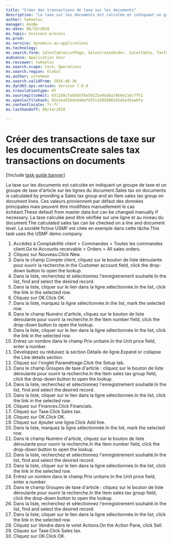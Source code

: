```yaml
--- 
title: "Créer des transactions de taxe sur les documents"
description: "La taxe sur les documents est calculée en indiquant un groupe de taxe et un groupe de taxe d'article sur les lignes du document."
author: twheeloc
manager: AnnBe
ms.date: 08/29/2018
ms.topic: business-process
ms.prod: 
ms.service: dynamics-ax-applications
ms.technology: 
ms.search.form: SalesTableListPage, SalesCreateOrder, SalesTable, TaxTmpWorkTrans
audience: Application User
ms.reviewer: twheeloc
ms.search.scope: Core, Operations
ms.search.region: Global
ms.author: vstehman
ms.search.validFrom: 2016-06-30
ms.dyn365.ops.version: Version 7.0.0
ms.translationtype: HT
ms.sourcegitcommit: 0312b8cfadd45f8e59225e9daba78b9e216cff51
ms.openlocfilehash: 02e3ea556da9abefd37ce585086241d1e45aa0fa
ms.contentlocale: fr-fr
ms.lasthandoff: 09/14/2018

---
```

# <a name="create-sales-tax-transactions-on-documents"></a><span data-ttu-id="99d08-103">Créer des transactions de taxe sur les documents</span><span class="sxs-lookup"><span data-stu-id="99d08-103">Create sales tax transactions on documents</span></span>

[!include [task guide banner](../../includes/task-guide-banner.md)]

<span data-ttu-id="99d08-104">La taxe sur les documents est calculée en indiquant un groupe de taxe et un groupe de taxe d'article sur les lignes du document.</span><span class="sxs-lookup"><span data-stu-id="99d08-104">Sales tax on documents is calculated by providing a Sales tax group and an Item sales tax group on document lines.</span></span> <span data-ttu-id="99d08-105">Ces valeurs proviennent par défaut des données principales mais peuvent être modifiées manuellement le cas échéant.</span><span class="sxs-lookup"><span data-stu-id="99d08-105">These default from master data but can be changed manually if necessary.</span></span> <span data-ttu-id="99d08-106">La taxe calculée peut être vérifiée sur une ligne et au niveau du document.</span><span class="sxs-lookup"><span data-stu-id="99d08-106">The calculated sales tax can be checked on a line and document level.</span></span> <span data-ttu-id="99d08-107">La société fictive USMF est citée en exemple dans cette tâche.</span><span class="sxs-lookup"><span data-stu-id="99d08-107">This task uses the USMF demo company.</span></span>

1. <span data-ttu-id="99d08-108">Accédez à Comptabilité client > Commandes > Toutes les commandes client.</span><span class="sxs-lookup"><span data-stu-id="99d08-108">Go to Accounts receivable > Orders > All sales orders.</span></span>
2. <span data-ttu-id="99d08-109">Cliquez sur Nouveau.</span><span class="sxs-lookup"><span data-stu-id="99d08-109">Click New.</span></span>
3. <span data-ttu-id="99d08-110">Dans le champ Compte client, cliquez sur le bouton de liste déroulante pour ouvrir la recherche.</span><span class="sxs-lookup"><span data-stu-id="99d08-110">In the Customer account field, click the drop-down button to open the lookup.</span></span>
4. <span data-ttu-id="99d08-111">Dans la liste, recherchez et sélectionnez l'enregistrement souhaité.</span><span class="sxs-lookup"><span data-stu-id="99d08-111">In the list, find and select the desired record.</span></span>
5. <span data-ttu-id="99d08-112">Dans la liste, cliquer sur le lien dans la ligne sélectionnée.</span><span class="sxs-lookup"><span data-stu-id="99d08-112">In the list, click the link in the selected row.</span></span>
6. <span data-ttu-id="99d08-113">Cliquez sur OK.</span><span class="sxs-lookup"><span data-stu-id="99d08-113">Click OK.</span></span>
7. <span data-ttu-id="99d08-114">Dans la liste, marquez la ligne sélectionnée.</span><span class="sxs-lookup"><span data-stu-id="99d08-114">In the list, mark the selected row.</span></span>
8. <span data-ttu-id="99d08-115">Dans le champ Numéro d'article, cliquez sur le bouton de liste déroulante pour ouvrir la recherche.</span><span class="sxs-lookup"><span data-stu-id="99d08-115">In the Item number field, click the drop-down button to open the lookup.</span></span>
9. <span data-ttu-id="99d08-116">Dans la liste, cliquer sur le lien dans la ligne sélectionnée.</span><span class="sxs-lookup"><span data-stu-id="99d08-116">In the list, click the link in the selected row.</span></span>
10. <span data-ttu-id="99d08-117">Entrez un nombre dans le champ Prix unitaire.</span><span class="sxs-lookup"><span data-stu-id="99d08-117">In the Unit price field, enter a number.</span></span>
11. <span data-ttu-id="99d08-118">Développez ou réduisez la section Détails de ligne.</span><span class="sxs-lookup"><span data-stu-id="99d08-118">Expand or collapse the Line details section.</span></span>
12. <span data-ttu-id="99d08-119">Cliquez sur l'onglet Paramétrage.</span><span class="sxs-lookup"><span data-stu-id="99d08-119">Click the Setup tab.</span></span>
13. <span data-ttu-id="99d08-120">Dans le champ Groupes de taxe d'article : cliquez sur le bouton de liste déroulante pour ouvrir la recherche.</span><span class="sxs-lookup"><span data-stu-id="99d08-120">In the Item sales tax group field, click the drop-down button to open the lookup.</span></span>
14. <span data-ttu-id="99d08-121">Dans la liste, recherchez et sélectionnez l'enregistrement souhaité.</span><span class="sxs-lookup"><span data-stu-id="99d08-121">In the list, find and select the desired record.</span></span>
15. <span data-ttu-id="99d08-122">Dans la liste, cliquer sur le lien dans la ligne sélectionnée.</span><span class="sxs-lookup"><span data-stu-id="99d08-122">In the list, click the link in the selected row.</span></span>
16. <span data-ttu-id="99d08-123">Cliquez sur Finances.</span><span class="sxs-lookup"><span data-stu-id="99d08-123">Click Financials.</span></span>
17. <span data-ttu-id="99d08-124">Cliquez sur Taxe.</span><span class="sxs-lookup"><span data-stu-id="99d08-124">Click Sales tax.</span></span>
18. <span data-ttu-id="99d08-125">Cliquez sur OK.</span><span class="sxs-lookup"><span data-stu-id="99d08-125">Click OK.</span></span>
19. <span data-ttu-id="99d08-126">Cliquez sur Ajouter une ligne.</span><span class="sxs-lookup"><span data-stu-id="99d08-126">Click Add line.</span></span>
20. <span data-ttu-id="99d08-127">Dans la liste, marquez la ligne sélectionnée.</span><span class="sxs-lookup"><span data-stu-id="99d08-127">In the list, mark the selected row.</span></span>
21. <span data-ttu-id="99d08-128">Dans le champ Numéro d'article, cliquez sur le bouton de liste déroulante pour ouvrir la recherche.</span><span class="sxs-lookup"><span data-stu-id="99d08-128">In the Item number field, click the drop-down button to open the lookup.</span></span>
22. <span data-ttu-id="99d08-129">Dans la liste, recherchez et sélectionnez l'enregistrement souhaité.</span><span class="sxs-lookup"><span data-stu-id="99d08-129">In the list, find and select the desired record.</span></span>
23. <span data-ttu-id="99d08-130">Dans la liste, cliquer sur le lien dans la ligne sélectionnée.</span><span class="sxs-lookup"><span data-stu-id="99d08-130">In the list, click the link in the selected row.</span></span>
24. <span data-ttu-id="99d08-131">Entrez un nombre dans le champ Prix unitaire.</span><span class="sxs-lookup"><span data-stu-id="99d08-131">In the Unit price field, enter a number.</span></span>
25. <span data-ttu-id="99d08-132">Dans le champ Groupes de taxe d'article : cliquez sur le bouton de liste déroulante pour ouvrir la recherche.</span><span class="sxs-lookup"><span data-stu-id="99d08-132">In the Item sales tax group field, click the drop-down button to open the lookup.</span></span>
26. <span data-ttu-id="99d08-133">Dans la liste, recherchez et sélectionnez l'enregistrement souhaité.</span><span class="sxs-lookup"><span data-stu-id="99d08-133">In the list, find and select the desired record.</span></span>
27. <span data-ttu-id="99d08-134">Dans la liste, cliquer sur le lien dans la ligne sélectionnée.</span><span class="sxs-lookup"><span data-stu-id="99d08-134">In the list, click the link in the selected row.</span></span>
28. <span data-ttu-id="99d08-135">Cliquez sur Vendre dans le volet Actions.</span><span class="sxs-lookup"><span data-stu-id="99d08-135">On the Action Pane, click Sell.</span></span>
29. <span data-ttu-id="99d08-136">Cliquez sur Taxe.</span><span class="sxs-lookup"><span data-stu-id="99d08-136">Click Sales tax.</span></span>
30. <span data-ttu-id="99d08-137">Cliquez sur OK.</span><span class="sxs-lookup"><span data-stu-id="99d08-137">Click OK.</span></span>


